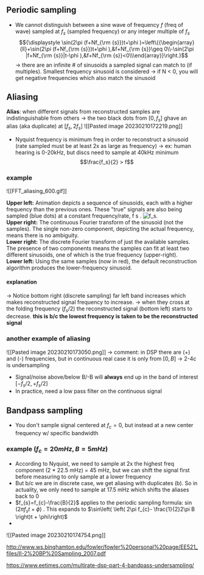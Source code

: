 ## Periodic sampling
- We cannot distinguish between a sine wave of frequency $f$ (freq of wave) sampled at $f_s$ (sampled frequency) or any integer multiple of $f_s$
$${\displaystyle \sin(2\pi (f+Nf_{\rm {s}})t+\phi )=\left\{{\begin{array}{ll}+\sin(2\pi (f+Nf_{\rm {s}})t+\phi ),&f+Nf_{\rm {s}}\geq 0\\-\sin(2\pi |f+Nf_{\rm {s}}|t-\phi ),&f+Nf_{\rm {s}}<0\\\end{array}}\right.}$$
-> there are an infinite # of sinusoids a sampled signal can match to (if multiples). Smallest frequency sinusoid is considered
-> if N < 0, you will get negative frequencies which also match the sinusoid


## Aliasing
**Alias**: when different signals from reconstructed samples are indistinguishable from others
-> the two black dots from $[0, f_s]$ ghave an alias (aka duplicate) at $[f_s, 2f_s]$
![[Pasted image 20230210172219.png]]

- Nyquist frequency is minimum freq in order to reconstruct a sinusoid (rate sampled must be at least 2x as large as frequency)
-> ex: human hearing is 0-20kHz, but discs need to sample at 40kHz minimum
$$\frac{f_s}{2} > f$$
### example
![[FFT_aliasing_600.gif]]

**Upper left:** Animation depicts a sequence of sinusoids, each with a higher frequency than the previous ones. These "true" signals are also being sampled (blue dots) at a constant frequency/rate, f s . ![f_s.](https://wikimedia.org/api/rest_v1/media/math/render/svg/7b685a349b3a4c2980d9fd90234e3b485dbcff42)   
**Upper right:** The continuous Fourier transform of the sinusoid (not the samples). The single non-zero component, depicting the actual frequency, means there is no ambiguity.  
**Lower right:** The discrete Fourier transform of just the available samples. The presence of two components means the samples can fit at least two different sinusoids, one of which is the true frequency (upper-right).  
**Lower left:** Using the same samples (now in red), the default reconstruction algorithm produces the lower-frequency sinusoid.

#### explanation
-> Notice bottom right (discrete sampling) far left band increases which makes reconstructed signal frequency to increase.
-> when they cross at the folding frequency ($f_s /2$) the reconstructed signal (bottom left) starts to decrease.
**this is b/c the lowest frequency is taken to be the reconstructed signal** 

### another example of aliasing
![[Pasted image 20230210173050.png]]
-> comment: in DSP there are (+) and (-) frequencies, but in continuous real case it is only from $[0, B]$
-> 2-4c is undersampling

- Signal/noise above/below B/-B will **always** end up in the band of interest $[-f_s/2, +f_s/2]$
- In practice, need a low pass filter on the continuous signal

## Bandpass sampling
- You don't sample signal centered at $f_c = 0$, but instead at a new center frequency w/ specific bandwidth

### example ($f_c=20mHz, B=5 mHz$)
- According to Nyquist, we need to sample at 2x the highest freq component (2 * 22.5 mHz) = 45 mHz, but we can shift the signal first before measuring to only sample at a lower frequency
- But b/c we are in discrete case, we get aliasing with duplicates (b). So in actuality, we only need to sample at 17.5 mHz which shifts the aliases back to 0
- $f_{s}=f_{c}-\frac{B}{2}$ applies to the periodic sampling formula: $\sin(2\pi f_{s}t+\phi )$ . This expands to $\sin\left( \left( 2\pi f_{c}- \frac{1}{2}2\pi B \right)t + \phi\right)$
- 
![[Pasted image 20230210174754.png]]

http://www.ws.binghamton.edu/fowler/fowler%20personal%20page/EE521_files/II-2%20BP%20Sampling_2007.pdf

https://www.eetimes.com/multirate-dsp-part-4-bandpass-undersampling/